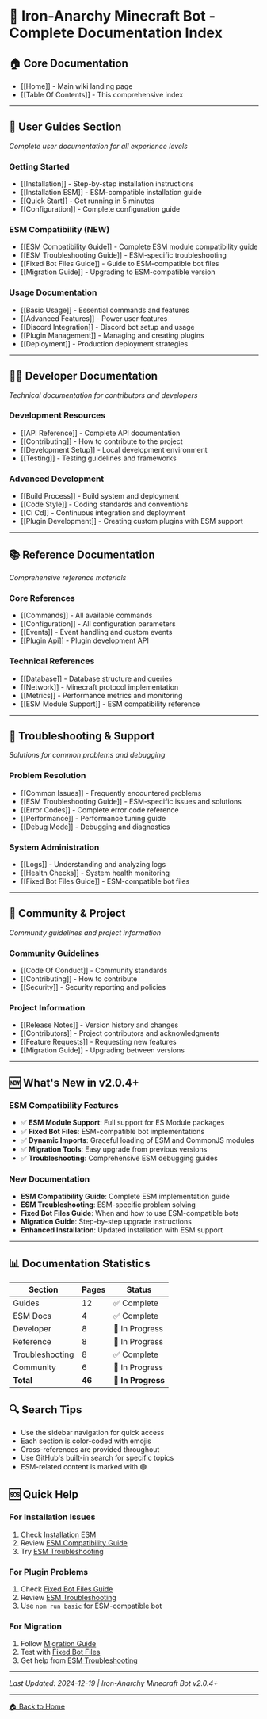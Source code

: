 # 📖 Iron-Anarchy Minecraft Bot - Complete Documentation Index

## 🏠 Core Documentation

- [[Home]] - Main wiki landing page
- [[Table Of Contents]] - This comprehensive index

---

## 🎯 User Guides Section

*Complete user documentation for all experience levels*

### Getting Started

- [[Installation]] - Step-by-step installation instructions
- [[Installation ESM]] - ESM-compatible installation guide
- [[Quick Start]] - Get running in 5 minutes
- [[Configuration]] - Complete configuration guide

### ESM Compatibility (NEW)

- [[ESM Compatibility Guide]] - Complete ESM module compatibility guide
- [[ESM Troubleshooting Guide]] - ESM-specific troubleshooting
- [[Fixed Bot Files Guide]] - Guide to ESM-compatible bot files
- [[Migration Guide]] - Upgrading to ESM-compatible version

### Usage Documentation

- [[Basic Usage]] - Essential commands and features
- [[Advanced Features]] - Power user features
- [[Discord Integration]] - Discord bot setup and usage
- [[Plugin Management]] - Managing and creating plugins
- [[Deployment]] - Production deployment strategies

---

## 👨‍💻 Developer Documentation

*Technical documentation for contributors and developers*

### Development Resources

- [[API Reference]] - Complete API documentation
- [[Contributing]] - How to contribute to the project
- [[Development Setup]] - Local development environment
- [[Testing]] - Testing guidelines and frameworks

### Advanced Development

- [[Build Process]] - Build system and deployment
- [[Code Style]] - Coding standards and conventions
- [[Ci Cd]] - Continuous integration and deployment
- [[Plugin Development]] - Creating custom plugins with ESM support

---

## 📚 Reference Documentation

*Comprehensive reference materials*

### Core References

- [[Commands]] - All available commands
- [[Configuration]] - All configuration parameters
- [[Events]] - Event handling and custom events
- [[Plugin Api]] - Plugin development API

### Technical References

- [[Database]] - Database structure and queries
- [[Network]] - Minecraft protocol implementation
- [[Metrics]] - Performance metrics and monitoring
- [[ESM Module Support]] - ESM compatibility reference

---

## 🔧 Troubleshooting & Support

*Solutions for common problems and debugging*

### Problem Resolution

- [[Common Issues]] - Frequently encountered problems
- [[ESM Troubleshooting Guide]] - ESM-specific issues and solutions
- [[Error Codes]] - Complete error code reference
- [[Performance]] - Performance tuning guide
- [[Debug Mode]] - Debugging and diagnostics

### System Administration

- [[Logs]] - Understanding and analyzing logs
- [[Health Checks]] - System health monitoring
- [[Fixed Bot Files Guide]] - ESM-compatible bot files

---

## 🤝 Community & Project

*Community guidelines and project information*

### Community Guidelines

- [[Code Of Conduct]] - Community standards
- [[Contributing]] - How to contribute
- [[Security]] - Security reporting and policies

### Project Information

- [[Release Notes]] - Version history and changes
- [[Contributors]] - Project contributors and acknowledgments
- [[Feature Requests]] - Requesting new features
- [[Migration Guide]] - Upgrading between versions

---

## 🆕 What's New in v2.0.4+

### ESM Compatibility Features

- ✅ **ESM Module Support**: Full support for ES Module packages
- ✅ **Fixed Bot Files**: ESM-compatible bot implementations
- ✅ **Dynamic Imports**: Graceful loading of ESM and CommonJS modules
- ✅ **Migration Tools**: Easy upgrade from previous versions
- ✅ **Troubleshooting**: Comprehensive ESM debugging guides

### New Documentation

- **ESM Compatibility Guide**: Complete ESM implementation guide
- **ESM Troubleshooting**: ESM-specific problem solving
- **Fixed Bot Files Guide**: When and how to use ESM-compatible bots
- **Migration Guide**: Step-by-step upgrade instructions
- **Enhanced Installation**: Updated installation with ESM support

---

## 📊 Documentation Statistics

| Section | Pages | Status |
|---------|-------|-----------|
| Guides | 12 | ✅ Complete |
| ESM Docs | 4 | ✅ Complete |
| Developer | 8 | 🔄 In Progress |
| Reference | 8 | 🔄 In Progress |
| Troubleshooting | 8 | ✅ Complete |
| Community | 6 | 🔄 In Progress |
| **Total** | **46** | **🔄 In Progress** |

## 🔍 Search Tips

- Use the sidebar navigation for quick access
- Each section is color-coded with emojis
- Cross-references are provided throughout
- Use GitHub's built-in search for specific topics
- ESM-related content is marked with 🟢

## 🆘 Quick Help

### For Installation Issues
1. Check [Installation ESM](./guides/Installation-ESM.md)
2. Review [ESM Compatibility Guide](./guides/ESM-Compatibility-Guide.md)
3. Try [ESM Troubleshooting](./guides/ESM-Troubleshooting-Guide.md)

### For Plugin Problems
1. Check [Fixed Bot Files Guide](./guides/Fixed-Bot-Files-Guide.md)
2. Review [ESM Troubleshooting](./guides/ESM-Troubleshooting-Guide.md)
3. Use `npm run basic` for ESM-compatible bot

### For Migration
1. Follow [Migration Guide](./guides/Migration-Guide.md)
2. Test with [Fixed Bot Files](./guides/Fixed-Bot-Files-Guide.md)
3. Get help from [ESM Troubleshooting](./guides/ESM-Troubleshooting-Guide.md)

---

*Last Updated: 2024-12-19 | Iron-Anarchy Minecraft Bot v2.0.4+*

---

[🏠 Back to Home](Home.md)
